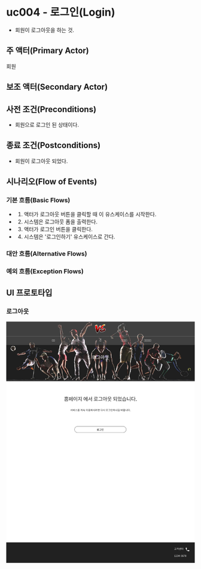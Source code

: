 # uc004 - 로그인(Login)
- 회원이 로그아웃을 하는 것.

## 주 액터(Primary Actor)
회원

## 보조 액터(Secondary Actor)


## 사전 조건(Preconditions)
- 회원으로 로그인 된 상태이다.

## 종료 조건(Postconditions)
- 회원이 로그아웃 되었다.

## 시나리오(Flow of Events)

### 기본 흐름(Basic Flows)

- 1. 액터가 로그아웃 버튼을 클릭할 때 이 유스케이스를 시작한다.
- 2. 시스템은 로그아웃 폼을 출력한다.
- 3. 액터가 로그인 버튼을 클릭한다.
- 4. 시스템은 '로그인하기' 유스케이스로 간다.

### 대안 흐름(Alternative Flows)


### 예외 흐름(Exception Flows)


## UI 프로토타입

### 로그아웃
![로그아웃](./images/uc004-logout.jpg)


